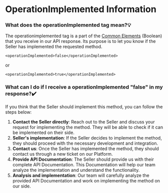 ﻿---
sidebar_position: 18
---

# OperationImplemented Information

### What does the operationImplemented tag mean?💡
The operationimplemented tag is a part of the [Common Elements](https://docs.travelgatex.com/connectiontypessellers/hotelpullsellers/methods/common-elements/) (Boolean) that you receive in our API response. Its purpose is to let you know if the Seller has implemented the requested method.
```
<operationImplemented>false</operationImplemented>
```
or
```
<operationImplemented>true</operationImplemented>
```
### What can I do if I receive a operationImplemented "false" in my response?✔️
If you think that the Seller should implement this method, you can follow the steps below:

1. **Contact the Seller directly**: Reach out to the Seller and discuss your request for implementing the method. They will be able to check if it can be implemented on their side.
1. **Seller's implementation**: If the Seller decides to implement the method, they should proceed with the necessary development and integration.
1. **Contact us**: Once the Seller has implemented the method, they should contact us through a new ticket on our Platform.
1. **Provide API Documentation**: The Seller should provide us with their complete API Documentation. This Documentation will help our team analyze the implementation and understand the functionality.
1. **Analysis and implementation**: Our team will carefully analyze the provided API Documentation and work on implementing the method on our side.

